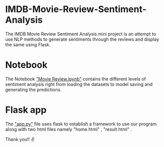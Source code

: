# IMDB-Movie-Review-Sentiment-Analysis
The IMDB Movie Review Sentiment Analysis mini project is an attempt to use NLP methods to generate sentiments through the reviews and display the same using Flask. 

# Notebook
The Notebook ["Movie Review.ipynb"](https://github.com/1907009/IMDB-Movie-Review-Sentiment-Analysis/blob/main/Movie%20Review.ipynb) contains the different levels of sentiment analysis right from loading the datasets to model saving and generating the predictions.

# Flask app
The  ["app.py"](https://github.com/1907009/IMDB-Movie-Review-Sentiment-Analysis/blob/main/app.py) file uses flask to establish a framework to use our program along with two html files namely "home.html" , "result.html" . 

Thank you!!
:v:
